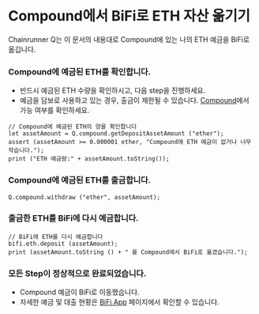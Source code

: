 ```meta-Currency
```

# Compound에서 BiFi로 ETH 자산 옮기기

Chainrunner Q는 이 문서의 내용대로 Compound에 있는 나의 ETH 예금을 BiFi로 옮깁니다.

### Compound에 예금된 ETH를 확인합니다.

- 반드시 예금된 ETH 수량을 확인하시고, 다음 step을 진행하세요.
- 예금을 담보로 사용하고 있는 경우, 출금이 제한될 수 있습니다. [Compound](https://app.compound.finance/)에서 가능 여부를 확인하세요.

```output-Dynamic
// Compound에 예금된 ETH의 양을 확인합니다
let assetAmount = Q.compound.getDepositAssetAmount ("ether");
assert (assetAmount >= 0.000001 ether, "Compound에 ETH 예금이 없거나 너무 작습니다.");
print ("ETH 예금량:" + assetAmount.toString());
```

### Compound에 예금된 ETH를 출금합니다.

```taster
Q.compound.withdraw ("ether", assetAmount);
```

### 출금한 ETH를 BiFi에 다시 예금합니다.

```taster
// BiFi에 ETH를 다시 예금합니다
bifi.eth.deposit (assetAmount);
print (assetAmount.toString () + " 를 Compound에서 BiFi로 옮겼습니다.");
```

### 모든 Step이 정상적으로 완료되었습니다.

- Compound 예금이 BiFi로 이동했습니다.
- 자세한 예금 및 대출 현황은 [BiFi App](https://app.bifi.finance/) 페이지에서 확인할 수 있습니다.
